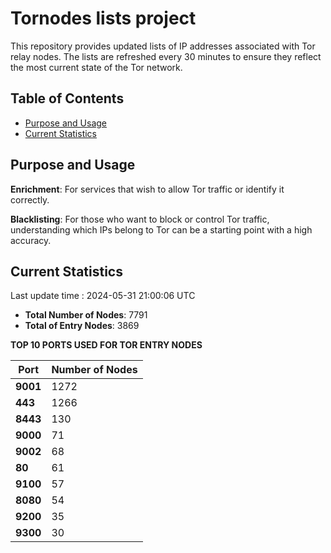 # Tornodes lists project

This repository provides updated lists of IP addresses associated with Tor relay nodes. The lists are refreshed every 30 minutes to ensure they reflect the most current state of the Tor network.

## Table of Contents

- [Purpose and Usage](#purpose-and-usage)
- [Current Statistics](#current-statistics)


## Purpose and Usage

**Enrichment**: For services that wish to allow Tor traffic or identify it correctly.

**Blacklisting**: For those who want to block or control Tor traffic, understanding which IPs belong to Tor can be a starting point with a high accuracy.

## Current Statistics

Last update time : 2024-05-31 21:00:06 UTC

- **Total Number of Nodes**: 7791
- **Total of Entry Nodes**: 3869

**TOP 10 PORTS USED FOR TOR ENTRY NODES**

| **Port** | **Number of Nodes** |
|------|-----------------|
| **9001**   | 1272  |
| **443**   | 1266  |
| **8443**   | 130  |
| **9000**   | 71  |
| **9002**   | 68  |
| **80**   | 61  |
| **9100**   | 57  |
| **8080**   | 54  |
| **9200**   | 35  |
| **9300**   | 30  |

